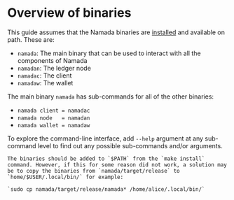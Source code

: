 # Overview of binaries

This guide assumes that the Namada binaries are [installed](./install/) and available on path. These are:

- `namada`: The main binary that can be used to interact with all the components of Namada
- `namadan`: The ledger node
- `namadac`: The client
- `namadaw`: The wallet

The main binary `namada` has sub-commands for all of the other binaries:

- `namada client = namadac`
- `namada node   = namadan`
- `namada wallet = namadaw`

To explore the command-line interface, add `--help` argument at any sub-command level to find out any possible sub-commands and/or arguments.

```admonish tip title="Adding binaries to path" collapsible=true
The binaries should be added to `$PATH` from the `make install` command. However, if this for some reason did not work, a solution may be to copy the binaries from `namada/target/release` to `home/$USER/.local/bin/` for example:

`sudo cp namada/target/release/namada* /home/alice/.local/bin/`
```